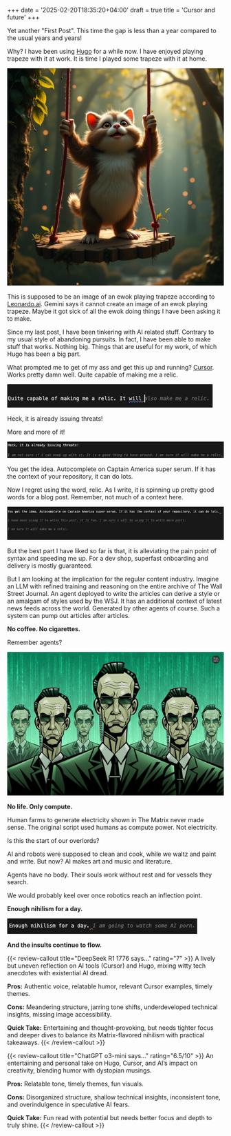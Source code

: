 +++
date = '2025-02-20T18:35:20+04:00'
draft = true
title = 'Cursor and future'
+++

Yet another "First Post". This time the gap is less than a year compared to the usual years and years!

Why? I have been using [Hugo](https://gohugo.io/) for a while now. I have enjoyed playing trapeze with it at work. It is time I played some trapeze with it at home.

![Ewok Playing Trapeze](../../static/images/ewokplayingtrapeze.jpeg)

This is supposed to be an image of an ewok playing trapeze according to [Leonardo.ai](https://leonardo.ai/). Gemini says it cannot create an image of an ewok playing trapeze. Maybe it got sick of all the ewok doing things I have been asking it to make.

Since my last post, I have been tinkering with AI related stuff. Contrary to my usual style of abandoning pursuits. In fact, I have been able to make stuff that works. Nothing big. Things that are useful for my work, of which Hugo has been a big part.

What prompted me to get of my ass and get this up and running? [Cursor](https://www.cursor.com/). Works pretty damn well. Quite capable of making me a relic.

![Cursor](../../static/images/cursor.png)

Heck, it is already issuing threats!

More and more of it!

![Cursor Threat](../../static/images/cursorthread.png)

You get the idea. Autocomplete on Captain America super serum. If it has the context of your repository, it can do lots.

Now I regret using the word, relic. As I write, it is spinning up pretty good words for a blog post. Remember, not much of a context here.

![Relic Again](../../static/images/relicagain.png)

But the best part I have liked so far is that, it is alleviating the pain point of syntax and speeding me up. For a dev shop, superfast onboarding and delivery is mostly guaranteed.

But I am looking at the implication for the regular content industry. Imagine an LLM with refined training and reasoning on the entire archive of The Wall Street Journal. An agent deployed to write the articles can derive a style or an amalgam of styles used by the WSJ. It has an additional context of latest news feeds across the world. Generated by other agents of course. Such a system can pump out articles after articles.

**No coffee. No cigarettes.**

Remember agents?

![Agents](../../static/images/agents.jpg)

**No life. Only compute.**

Human farms to generate electricity shown in The Matrix never made sense. The original script used humans as compute power. Not electricity.

Is this the start of our overlords?

AI and robots were supposed to clean and cook, while we waltz and paint and write. But now? AI makes art and music and literature.

Agents have no body. Their souls work without rest and for vessels they search.

We would probably keel over once robotics reach an inflection point.

**Enough nihilism for a day.**

![Eww](../../static/images/cursoreww.png)

**And the insults continue to flow.**

{{< review-callout title="DeepSeek R1 1776 says..." rating="7" >}}
A lively but uneven reflection on AI tools (Cursor) and Hugo, mixing witty tech anecdotes with existential AI dread.

**Pros:** Authentic voice, relatable humor, relevant Cursor examples, timely themes.

**Cons:** Meandering structure, jarring tone shifts, underdeveloped technical insights, missing image accessibility.

**Quick Take:** Entertaining and thought-provoking, but needs tighter focus and deeper dives to balance its Matrix-flavored nihilism with practical takeaways.
{{< /review-callout >}}

{{< review-callout title="ChatGPT o3-mini says..." rating="6.5/10" >}}
An entertaining and personal take on Hugo, Cursor, and AI’s impact on creativity, blending humor with dystopian musings.

**Pros:** Relatable tone, timely themes, fun visuals.

**Cons:** Disorganized structure, shallow technical insights, inconsistent tone, and overindulgence in speculative AI fears.

**Quick Take:** Fun read with potential but needs better focus and depth to truly shine.
{{< /review-callout >}}